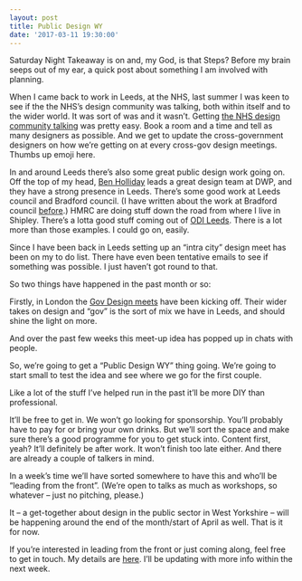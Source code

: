 ```yaml
---
layout: post
title: Public Design WY
date: '2017-03-11 19:30:00'
---
```

Saturday Night Takeaway is on and, my God, is that Steps? Before my brain seeps out of my ear, a quick post about something I am involved with planning.

When I came back to work in Leeds, at the NHS, last summer I was keen to see if the the NHS’s design community was talking, both within itself and to the wider world. It was sort of was and it wasn’t. Getting [the NHS design community talking](http://www.ermlikeyeah.com/getting-people-together/) was pretty easy. Book a room and a time and tell as many designers as possible. And we get to update the cross-government designers on how we’re getting on at every cross-gov design meetings. Thumbs up emoji here.

In and around Leeds there’s also some great public design work going on. Off the top of my head, [Ben Holliday](https://twitter.com/BenHolliday) leads a great design team at DWP, and they have a strong presence in Leeds. There’s some good work at Leeds council and Bradford council. (I have written about the work at Bradford council [before](http://www.ermlikeyeah.com/bradford-gov-uk/).) HMRC are doing stuff down the road from where I live in Shipley. There’s a lotta good stuff coming out of [ODI Leeds](http://odileeds.org). There is a lot more than those examples. I could go on, easily.

Since I have been back in Leeds setting up an “intra city” design meet has been on my to do list. There have even been tentative emails to see if something was possible. I just haven’t got round to that.

So two things have happened in the past month or so:

Firstly, in London the [Gov Design meets](https://twitter.com/gov_design) have been kicking off. Their wider takes on design and “gov” is the sort of mix we have in Leeds, and should shine the light on more.

And over the past few weeks this meet-up idea has popped up in chats with people.

So, we’re going to get a “Public Design WY” thing going. We’re going to start small to test the idea and see where we go for the first couple.

Like a lot of the stuff I’ve helped run in the past it’ll be more DIY than professional.

It’ll be free to get in. We won’t go looking for sponsorship. You’ll probably have to pay for or bring your own drinks. But we’ll sort the space and make sure there’s a good programme for you to get stuck into. Content first, yeah? It’ll definitely be after work. It won’t finish too late either. And there are already a couple of talkers in mind.

In a week’s time we’ll have sorted somewhere to have this and who’ll be “leading from the front”. (We’re open to talks as much as workshops, so whatever – just no pitching, please.)

It – a get-together about design in the public sector in West Yorkshire – will be happening around the end of the month/start of April as well. That is it for now.

If you’re interested in leading from the front or just coming along, feel free to get in touch. My details are [here](/contact). I’ll be updating with more info within the next week.
